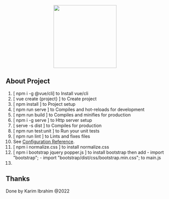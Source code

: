 <p align="center"><a href="https://v2.vuejs.org" target="_blank"><img src="https://v2.vuejs.org/images/logo.svg" height="200"></a></p>

## About Project

1. [ npm i -g @vue/cli] to Install vue/cli
2. [ vue create {project} ] to Create project
3. [ npm install ] to Project setup
4. [ npm run serve ] to Compiles and hot-reloads for development
5. [ npm run build ] to Compiles and minifies for production
6. [ npm i -g serve ] to Http server setup
7. [ serve -s dist ] to Compiles for production
8. [ npm run test:unit ] to Run your unit tests
9. [ npm run lint ] to Lints and fixes files
10. See [Configuration Reference](https://cli.vuejs.org/config/).
11. [ npm i normalize.css ] to install normalize.css
12. [ npm i bootstrap jquery popper.js ] to install bootstrap
    then add    - import "bootstrap";
                - import "bootstrap/dist/css/bootstrap.min.css";
                to main.js
13. 

## Thanks

Done by Karim Ibrahim @2022
